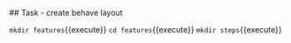 ## Task - create behave layout

`mkdir features`{{execute}}
`cd features`{{execute}}
`mkdir steps`{{execute}}

